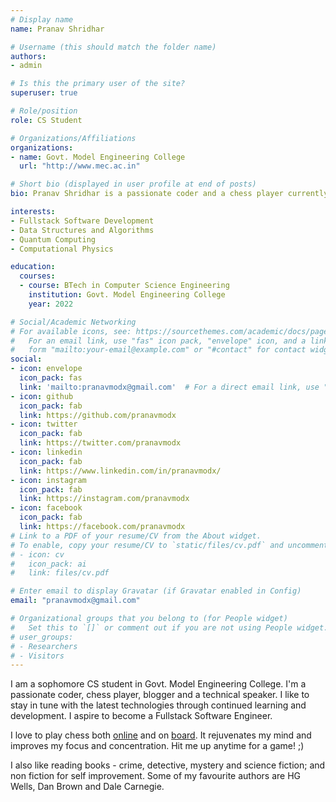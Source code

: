 ```yaml
---
# Display name
name: Pranav Shridhar

# Username (this should match the folder name)
authors:
- admin

# Is this the primary user of the site?
superuser: true

# Role/position
role: CS Student

# Organizations/Affiliations
organizations:
- name: Govt. Model Engineering College
  url: "http://www.mec.ac.in"

# Short bio (displayed in user profile at end of posts)
bio: Pranav Shridhar is a passionate coder and a chess player currently pursuing BTech. in Computer Science in Govt. Model Engineering College, Thrikkakara. He loves Python and JavaScript and spends most of his time tinkering around with them.

interests:
- Fullstack Software Development
- Data Structures and Algorithms
- Quantum Computing
- Computational Physics

education:
  courses:
  - course: BTech in Computer Science Engineering
    institution: Govt. Model Engineering College
    year: 2022

# Social/Academic Networking
# For available icons, see: https://sourcethemes.com/academic/docs/page-builder/#icons
#   For an email link, use "fas" icon pack, "envelope" icon, and a link in the
#   form "mailto:your-email@example.com" or "#contact" for contact widget.
social:
- icon: envelope
  icon_pack: fas
  link: 'mailto:pranavmodx@gmail.com'  # For a direct email link, use "mailto:test@example.org".
- icon: github
  icon_pack: fab
  link: https://github.com/pranavmodx
- icon: twitter
  icon_pack: fab
  link: https://twitter.com/pranavmodx
- icon: linkedin
  icon_pack: fab
  link: https://www.linkedin.com/in/pranavmodx/
- icon: instagram
  icon_pack: fab
  link: https://instagram.com/pranavmodx
- icon: facebook
  icon_pack: fab
  link: https://facebook.com/pranavmodx
# Link to a PDF of your resume/CV from the About widget.
# To enable, copy your resume/CV to `static/files/cv.pdf` and uncomment the lines below.
# - icon: cv
#   icon_pack: ai
#   link: files/cv.pdf

# Enter email to display Gravatar (if Gravatar enabled in Config)
email: "pranavmodx@gmail.com"

# Organizational groups that you belong to (for People widget)
#   Set this to `[]` or comment out if you are not using People widget.
# user_groups:
# - Researchers
# - Visitors
---
```


I am a sophomore CS student in Govt. Model Engineering College. I'm a passionate coder, chess player, blogger and a technical speaker. I like to stay in tune with the latest technologies through continued learning and development. I aspire to become a Fullstack Software Engineer.

I love to play chess both [online](https://lichess.org/@/pranavmodx) and on [board](http://ratings.fide.com/profile/45034958). It rejuvenates my mind and improves my focus and concentration. Hit me up anytime for a game! ;)

I also like reading books - crime, detective, mystery and science fiction; and non fiction for self improvement. Some of my favourite authors are HG Wells, Dan Brown and Dale Carnegie.
